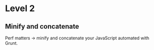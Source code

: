 # Level 2
## Minify and concatenate

Perf matters → minify and concatenate your JavaScript automated with Grunt.
